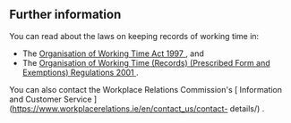 ##  Further information

You can read about the laws on keeping records of working time in:

  * The [ Organisation of Working Time Act 1997 ](http://www.irishstatutebook.ie/eli/1997/act/20/enacted/en/html) , and 
  * The [ Organisation of Working Time (Records) (Prescribed Form and Exemptions) Regulations 2001 ](http://www.irishstatutebook.ie/eli/2001/si/473/made/en/print) . 

You can also contact the Workplace Relations Commission's [ Information and
Customer Service ](https://www.workplacerelations.ie/en/contact_us/contact-
details/) .
